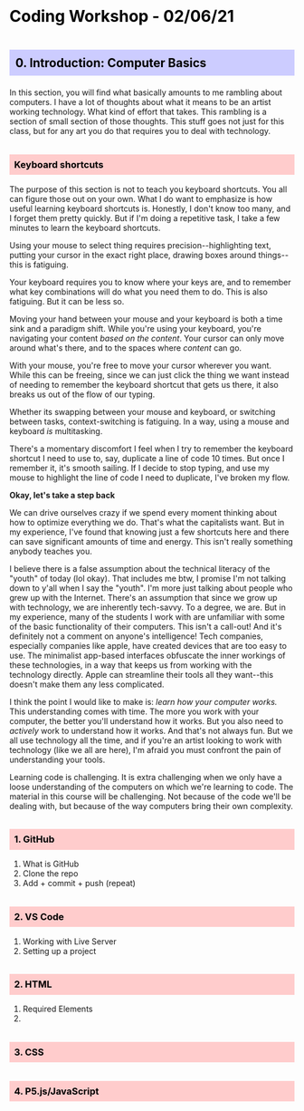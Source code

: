 <style>
  img {
    margin-top: 1em;
    max-width: 700px;
  }

  img + em {
    display: inline-block;
    font-size: .9rem;
    font-weight: 600;
    margin-bottom: 2em;
  }

  h1, h2, h3, h4, h5, h6 {
    color: black;
    margin-top: 2em;
    margin-bottom: 1em;
  }

  h2 {
    background: #ccf;
    padding: .5em;
  }

  h3 {
    background: #fcc;
    padding: .5em;
  }

  h4 {
    background: #cfc;
    padding: .25em;
  }

  h5 {
    background: #ffc;
    padding: .25em;
  }
</style>

# Coding Workshop - 02/06/21

## 0. Introduction: Computer Basics

In this section, you will find what basically amounts to me rambling about computers. I have a lot of thoughts about what it means to be an artist working technology. What kind of effort that takes. This rambling is a section of small section of those thoughts. This stuff goes not just for this class, but for any art you do that requires you to deal with technology.

### Keyboard shortcuts

The purpose of this section is not to teach you keyboard shortcuts. You all can figure those out on your own. What I do want to emphasize is how useful learning keyboard shortcuts is. Honestly, I don't know too many, and I forget them pretty quickly. But if I'm doing a repetitive task, I take a few minutes to learn the keyboard shortcuts.

Using your mouse to select thing requires precision--highlighting text, putting your cursor in the exact right place, drawing boxes around things--this is fatiguing.

Your keyboard requires you to know where your keys are, and to remember what key combinations will do what you need them to do. This is also fatiguing. But it can be less so.

Moving your hand between your mouse and your keyboard is both a time sink and a paradigm shift. While you're using your keyboard, you're navigating your content *based on the content*. Your cursor can only move around what's there, and to the spaces where *content* can go.

With your mouse, you're free to move your cursor wherever you want. While this can be freeing, since we can just click the thing we want instead of needing to remember the keyboard shortcut that gets us there, it also breaks us out of the flow of our typing.

Whether its swapping between your mouse and keyboard, or switching between tasks, context-switching is fatiguing. In a way, using a mouse and keyboard *is* multitasking.

There's a momentary discomfort I feel when I try to remember the keyboard shortcut I need to use to, say, duplicate a line of code 10 times. But once I remember it, it's smooth sailing. If I decide to stop typing, and use my mouse to highlight the line of code I need to duplicate, I've broken my flow.

**Okay, let's take a step back**

We can drive ourselves crazy if we spend every moment thinking about how to optimize everything we do. That's what the capitalists want. But in my experience, I've found that knowing just a few shortcuts here and there can save significant amounts of time and energy. This isn't really something anybody teaches you.

I believe there is a false assumption about the technical literacy of the "youth" of today (lol okay). That includes me btw, I promise I'm not talking down to y'all when I say the "youth". I'm more just talking about people who grew up with the Internet. There's an assumption that since we grow up with technology, we are inherently tech-savvy. To a degree, we are. But in my experience, many of the students I work with are unfamiliar with some of the basic functionality of their computers. This isn't a call-out! And it's definitely not a comment on anyone's intelligence! Tech companies, especially companies like apple, have created devices that are too easy to use. The minimalist app-based interfaces obfuscate the inner workings of these technologies, in a way that keeps us from working with the technology directly. Apple can streamline their tools all they want--this doesn't make them any less complicated.

I think the point I would like to make is: *learn how your computer works.* This understanding comes with time. The more you work with your computer, the better you'll understand how it works. But you also need to *actively* work to understand how it works. And that's not always fun. But we all use technology all the time, and if you're an artist looking to work with technology (like we all are here), I'm afraid you must confront the pain of understanding your tools.

Learning code is challenging. It is extra challenging when we only have a loose understanding of the computers on which we're learning to code. The material in this course will be challenging. Not because of the code we'll be dealing with, but because of the way computers bring their own complexity.

### 1. GitHub
1. What is GitHub
2. Clone the repo
3. Add + commit + push (repeat)

### 2. VS Code
1. Working with Live Server
2. Setting up a project

### 2. HTML
1. Required Elements
2. 
### 3. CSS
### 4. P5.js/JavaScript

